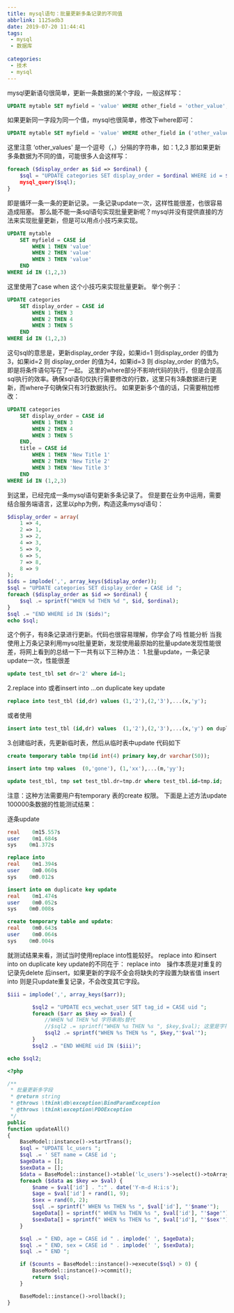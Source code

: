 ```yaml
---
title: mysql语句：批量更新多条记录的不同值
abbrlink: 1125adb3
date: 2019-07-20 11:44:41
tags:
 - mysql
 - 数据库
 
categories:
 - 技术
 - mysql
---
```

mysql更新语句很简单，更新一条数据的某个字段，一般这样写：
```sql
UPDATE mytable SET myfield = 'value' WHERE other_field = 'other_value';
```
如果更新同一字段为同一个值，mysql也很简单，修改下where即可：
```sql
UPDATE mytable SET myfield = 'value' WHERE other_field in ('other_values');
```
这里注意 ‘other_values' 是一个逗号（，）分隔的字符串，如：1,2,3
那如果更新多条数据为不同的值，可能很多人会这样写：
```php
foreach ($display_order as $id => $ordinal) { 
    $sql = "UPDATE categories SET display_order = $ordinal WHERE id = $id"; 
    mysql_query($sql); 
}
```
即是循环一条一条的更新记录。一条记录update一次，这样性能很差，也很容易造成阻塞。
那么能不能一条sql语句实现批量更新呢？mysql并没有提供直接的方法来实现批量更新，但是可以用点小技巧来实现。

```sql
UPDATE mytable 
    SET myfield = CASE id 
        WHEN 1 THEN 'value'
        WHEN 2 THEN 'value'
        WHEN 3 THEN 'value'
    END
WHERE id IN (1,2,3)
```

这里使用了case when 这个小技巧来实现批量更新。
举个例子：

```sql
UPDATE categories 
    SET display_order = CASE id 
        WHEN 1 THEN 3 
        WHEN 2 THEN 4 
        WHEN 3 THEN 5 
    END
WHERE id IN (1,2,3)
```

这句sql的意思是，更新display_order 字段，如果id=1 则display_order 的值为3，如果id=2 则 display_order 的值为4，如果id=3 则 display_order 的值为5。
即是将条件语句写在了一起。
这里的where部分不影响代码的执行，但是会提高sql执行的效率。确保sql语句仅执行需要修改的行数，这里只有3条数据进行更新，而where子句确保只有3行数据执行。
如果更新多个值的话，只需要稍加修改：

```sql
UPDATE categories 
    SET display_order = CASE id 
        WHEN 1 THEN 3 
        WHEN 2 THEN 4 
        WHEN 3 THEN 5 
    END, 
    title = CASE id 
        WHEN 1 THEN 'New Title 1'
        WHEN 2 THEN 'New Title 2'
        WHEN 3 THEN 'New Title 3'
    END
WHERE id IN (1,2,3)
```

到这里，已经完成一条mysql语句更新多条记录了。
但是要在业务中运用，需要结合服务端语言，这里以php为例，构造这条mysql语句：
```php
$display_order = array( 
    1 => 4, 
    2 => 1, 
    3 => 2, 
    4 => 3, 
    5 => 9, 
    6 => 5, 
    7 => 8, 
    8 => 9 
); 
$ids = implode(',', array_keys($display_order)); 
$sql = "UPDATE categories SET display_order = CASE id "; 
foreach ($display_order as $id => $ordinal) { 
    $sql .= sprintf("WHEN %d THEN %d ", $id, $ordinal); 
} 
$sql .= "END WHERE id IN ($ids)"; 
echo $sql;
```

这个例子，有8条记录进行更新。代码也很容易理解，你学会了吗
性能分析
当我使用上万条记录利用mysql批量更新，发现使用最原始的批量update发现性能很差，将网上看到的总结一下一共有以下三种办法：
1.批量update，一条记录update一次，性能很差
```sql
update test_tbl set dr='2' where id=1;
```
2.replace into 或者insert into ...on duplicate key update
```sql
replace into test_tbl (id,dr) values (1,'2'),(2,'3'),...(x,'y');
```
或者使用
```sql
insert into test_tbl (id,dr) values  (1,'2'),(2,'3'),...(x,'y') on duplicate key update dr=values(dr);
```
3.创建临时表，先更新临时表，然后从临时表中update
代码如下
```sql
create temporary table tmp(id int(4) primary key,dr varchar(50));
```
```sql
insert into tmp values  (0,'gone'), (1,'xx'),...(m,'yy');
```
```sql
update test_tbl, tmp set test_tbl.dr=tmp.dr where test_tbl.id=tmp.id;
```
注意：这种方法需要用户有temporary 表的create 权限。
下面是上述方法update 100000条数据的性能测试结果：

逐条update
```sql
real    0m15.557s
user    0m1.684s
sys    0m1.372s

replace into
real    0m1.394s
user    0m0.060s
sys    0m0.012s
```
```sql
insert into on duplicate key update
real    0m1.474s
user    0m0.052s
sys    0m0.008s
```
```sql
create temporary table and update:
real    0m0.643s
user    0m0.064s
sys    0m0.004s
```
就测试结果来看，测试当时使用replace into性能较好。
replace into  和insert into on duplicate key update的不同在于：
replace into　操作本质是对重复的记录先delete 后insert，如果更新的字段不全会将缺失的字段置为缺省值
insert into 则是只update重复记录，不会改变其它字段。
 
```php
$iii = implode(',', array_keys($arr));       

        $sql2 = "UPDATE ecs_wechat_user SET tag_id = CASE uid ";
        foreach ($arr as $key => $val) {
            //WHEN %d THEN %d 字符串用s替代
            //$sql2 .= sprintf("WHEN %s THEN %s ", $key,$val); 这里是字符串 ，格式 1,3 会报错
            $sql2 .= sprintf("WHEN %s THEN %s ", $key,"'$val'");
        }
        $sql2 .= "END WHERE uid IN ($iii)";

echo $sql2;
```
```php
<?php

/**
 * 批量更新多字段
 * @return string
 * @throws \think\db\exception\BindParamException
 * @throws \think\exception\PDOException
 */
public
function updateAll()
{
    BaseModel::instance()->startTrans();
    $sql = "UPDATE lc_users ";
    $sql .= ' SET name = CASE id ';
    $ageData = [];
    $sexData = [];
    $data = BaseModel::instance()->table('lc_users')->select()->toArray();
    foreach ($data as $key => $val) {
        $name = $val['id'] . ":" . date('Y-m-d H:i:s');
        $age = $val['id'] + rand(1, 9);
        $sex = rand(0, 2);
        $sql .= sprintf(" WHEN %s THEN %s ", $val['id'], "'$name'");
        $ageData[] = sprintf(" WHEN %s THEN %s ", $val['id'], "'$age'");
        $sexData[] = sprintf(" WHEN %s THEN %s ", $val['id'], "'$sex'");
    }

    $sql .= " END, age = CASE id " . implode(' ', $ageData);
    $sql .= " END, sex = CASE id " . implode(' ', $sexData);
    $sql .= " END ";

    if ($counts = BaseModel::instance()->execute($sql) > 0) {
        BaseModel::instance()->commit();
        return $sql;
    }

    BaseModel::instance()->rollback();
}
```

